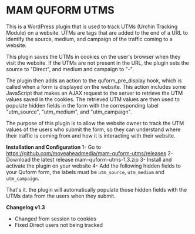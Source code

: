 # MAM QUFORM UTMS
This is a WordPress plugin that is used to track UTMs (Urchin Tracking Module) on a website. UTMs are tags that are added to the end of a URL to identify the source, medium, and campaign of the traffic coming to a website.

This plugin saves the UTMs in cookies on the user's browser when they visit the website. If the UTMs are not present in the URL, the plugin sets the source to "Direct", and medium and campaign to "-".

The plugin then adds an action to the quform_pre_display hook, which is called when a form is displayed on the website. This action includes some JavaScript that makes an AJAX request to the server to retrieve the UTM values saved in the cookies. The retrieved UTM values are then used to populate hidden fields in the form with the corresponding label "utm_source", "utm_medium", and "utm_campaign".

The purpose of this plugin is to allow the website owner to track the UTM values of the users who submit the form, so they can understand where their traffic is coming from and how it is interacting with their website.

**Installation and Configuration** 
1- Go to https://github.com/moveaheadmedia/mam-quform-utms/releases
2- Download the latest release mam-quform-utms-1.3.zip
3- Install and activate the plugin on your website
4- Add the following hidden fields to your Quform form, the labels must be  `utm_source`, `utm_medium` and `utm_campaign`.

That's it. the plugin will automatically populate those hidden fields with the UTMs data from the users when they submit.

**Changelog v1.3**
- Changed from session to cookies
- Fixed Direct users not being tracked
